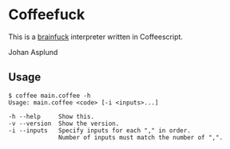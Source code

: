 # Coffeefuck
This is a [brainfuck](http://esolangs.org/wiki/Brainfuck) interpreter written in Coffeescript.

Johan Asplund
## Usage
```
$ coffee main.coffee -h
Usage: main.coffee <code> [-i <inputs>...]

-h --help     Show this.
-v --version  Show the version.
-i --inputs   Specify inputs for each "," in order.
              Number of inputs must match the number of ",".
```
